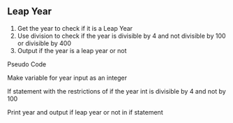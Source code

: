## Leap Year

1. Get the year to check if it is a Leap Year
2. Use division to check if the year is divisible by 4 and not divisible by 100 or divisible by 400
3. Output if the year is a leap year or not

Pseudo Code

Make variable for year input as an integer

If statement with the restrictions of if the year int is divisible by 4 and not by 100

Print year and output if leap year or not in if statement

